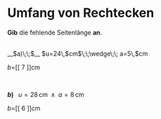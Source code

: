 <!--
version:  0.0.1

language: de


@style
input {
    text-align: center;
}

.flex-container {
    display: flex;
    flex-wrap: wrap;
    align-items: stretch;
    gap: 20px;
}

.flex-child {
    flex: 1;
    min-width: 350px;
    margin-right: 20px;
}

@media (max-width: 400px) {
    .flex-child {
        flex: 100%;
        margin-right: 0;
    }
}
@end

formula: \carry   \textcolor{red}{\scriptsize #1}
formula: \digit   \rlap{\carry{#1}}\phantom{#2}#2
formula: \permil  \text{‰}

import: https://raw.githubusercontent.com/LiaTemplates/Tikz-Jax/main/README.md

script: https://cdn.jsdelivr.net/gh/LiaTemplates/Tikz-Jax@main/dist/index.js


tags: Rechteck, Länge, Fläche, Umfang, leicht, niedrig, Angeben

comment: Der Umfang einer rechteckigen Fläche ist bekannt, doch eine Seitenlänge fehlt.

author: Martin Lommatzsch

-->




# Umfang von Rechtecken


**Gib** die fehlende Seitenlänge **an**.

<br>


<section class="flex-container">

<div class="flex-child">
__$a)\;\;$__ $u=24\,$cm$\;\;\wedge\;\; a=5\,$cm

$b=$[[  7  ]]cm

<br>
</div>

<div class="flex-child">

__$b)\;\;$__ $u=28\,$cm$\;\;\wedge\;\; a=8\,$cm

$b=$[[  6  ]]cm



</div>

</section>





<br>
<br>
<br>
<br>
<br>